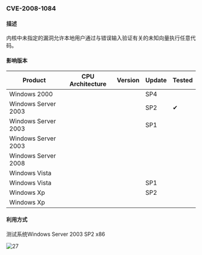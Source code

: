 ### CVE-2008-1084

#### 描述

内核中未指定的漏洞允许本地用户通过与错误输入验证有关的未知向量执行任意代码。

#### 影响版本

| Product              | CPU Architecture | Version | Update | Tested             |
| -------------------- | ---------------- | ------- | ------ | ------------------ |
| Windows 2000         |                  |         | SP4    |                    |
| Windows  Server 2003 |                  |         | SP2    | &#10004; |
| Windows  Server 2003 |                  |         | SP1    |                    |
| Windows  Server 2003 |                  |         |        |                    |
| Windows Server 2008  |                  |         |        |                    |
| Windows Vista        |                  |         |        |                    |
| Windows Vista        |                  |         | SP1    |                    |
| Windows Xp           |                  |         | SP2    |                    |
| Windows Xp           |                  |         |        |                    |

#### 利用方式

测试系统Windows Server 2003 SP2 x86

![27](https://github.com/Ascotbe/Random-img/blob/master/WindowsKernelExploits/CVE-2008-1084_win2003_x86.gif?raw=true)